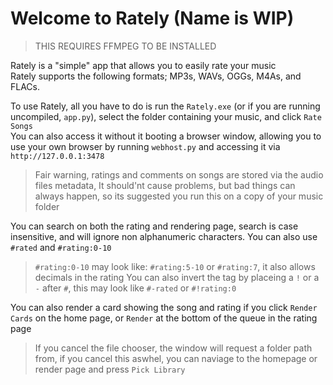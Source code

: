 # Welcome to Rately (Name is WIP)

> THIS REQUIRES FFMPEG TO BE INSTALLED

Rately is a "simple" app that allows you to easily rate your music  
Rately supports the following formats; MP3s, WAVs, OGGs, M4As, and FLACs.  

To use Rately, all you have to do is run the `Rately.exe` (or if you are running uncompiled, `app.py`), select the folder containing your music, and click `Rate Songs`  
You can also access it without it booting a browser window, allowing you to use your own browser by running `webhost.py` and accessing it via `http://127.0.0.1:3478`
> Fair warning, ratings and comments on songs are stored via the audio files metadata, It should'nt cause problems, but bad things can always happen, so its suggested you run this on a copy of your music folder  

You can search on both the rating and rendering page, search is case insensitive, and will ignore non alphanumeric characters. You can also use `#rated` and `#rating:0-10`
> `#rating:0-10` may look like: `#rating:5-10` or `#rating:7`, it also allows decimals in the rating
> You can also invert the tag by placeing a `!` or a `-` after `#`, this may look like `#-rated` or `#!rating:0`

You can also render a card showing the song and rating if you click `Render Cards` on the home page, or `Render` at the bottom of the queue in the rating page  
> If you cancel the file chooser, the window will request a folder path from, if you cancel this aswhel, you can naviage to the homepage or render page and press `Pick Library`